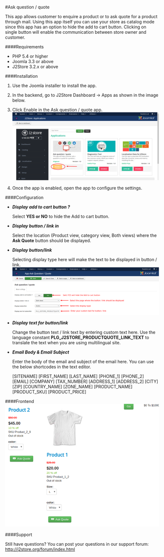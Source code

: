 #Ask question / quote

This app allows customer to enquire a product or to ask quote for a product through mail. Using this app itself you can use your store as catalog mode since this app has an option to hide the add to cart button. Clicking on single button will enable the communication between store owner and customer.

####Requirements

* PHP 5.4 or higher
* Joomla 3.3 or above
* J2Store 3.2.x or above

####Installation

1. Use the Joomla installer to install the app.

2. In the backend, go to J2Store Dashboard -> Apps as shown in the image below.

3. Click Enable in the Ask question / quote app.
   ![](assets/images/product_quote_01.png)

4. Once the app is enabled, open the app to configure the settings.

####Configuration

* ***Display add to cart button ?***

  Select **YES or NO** to hide the Add to cart button.
  
* ***Display button / link in***

  Select the location (Product view, category view, Both views) where the **Ask Quote** button should be displayed.
  
* ***Display button/link***

  Selecting display type here will make the text to be displayed in button / link.
  ![](assets/images/product_quote_02.png)
  
* ***Display text for button/link***

  Change the button text / link text by entering custom text here.
  Use the language constant **PLG_J2STORE_PRODUCTQUOTE_LINK_TEXT** to translate the text when you are using multilingual site.
  
* ***Email Body & Email Subject***

  Enter the body of the email and subject of the email here. You can use the below shortcodes in the text editor.
  
  [SITENAME]
  [FIRST_NAME]
  [LAST_NAME]
  [PHONE_1]
  [PHONE_2]
  [EMAIL]
  [COMPANY]
  [TAX_NUMBER]
  [ADDRESS_1]
  [ADDRESS_2]
  [CITY]
  [ZIP]
  [COUNTRY_NAME] 
  [ZONE_NAME] 
  [PRODUCT_NAME]
  [PRODUCT_SKU]
  [PRODUCT_PRICE]
  
####Frontend
![](assets/images/product_quote_03.png)

####Support

Still have questions? You can post your questions in our support forum: http://j2store.org/forum/index.html